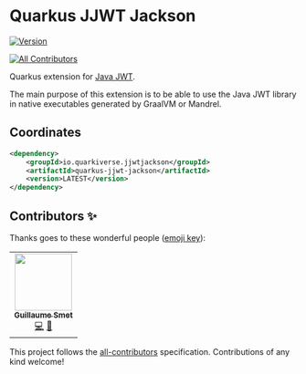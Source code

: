 # Quarkus JJWT Jackson

[![Version](https://img.shields.io/maven-central/v/io.quarkiverse.jjwtjackson/quarkus-jjwt-jackson?logo=apache-maven&style=for-the-badge)](https://search.maven.org/artifact/io.quarkiverse.jjwtjackson/quarkus-jjwt-jackson)
<!-- ALL-CONTRIBUTORS-BADGE:START - Do not remove or modify this section -->
[![All Contributors](https://img.shields.io/badge/all_contributors-1-orange.svg?style=for-the-badge)](#contributors-)
<!-- ALL-CONTRIBUTORS-BADGE:END -->

Quarkus extension for [Java JWT](https://github.com/jwtk/jjwt).

The main purpose of this extension is to be able to use the Java JWT library in native executables generated by GraalVM or Mandrel.

## Coordinates

```xml
<dependency>
    <groupId>io.quarkiverse.jjwtjackson</groupId>
    <artifactId>quarkus-jjwt-jackson</artifactId>
    <version>LATEST</version>
</dependency>
```

## Contributors ✨

Thanks goes to these wonderful people ([emoji key](https://allcontributors.org/docs/en/emoji-key)):

<!-- ALL-CONTRIBUTORS-LIST:START - Do not remove or modify this section -->
<!-- prettier-ignore-start -->
<!-- markdownlint-disable -->
<table>
  <tr>
    <td align="center"><a href="https://www.redhat.com/"><img src="https://avatars1.githubusercontent.com/u/1279749?v=4" width="100px;" alt=""/><br /><sub><b>Guillaume Smet</b></sub></a><br /><a href="https://github.com/quarkiverse/quarkiverse-jjwt-jackson/commits?author=gsmet" title="Code">💻</a> <a href="#maintenance-gsmet" title="Maintenance">🚧</a></td>
  </tr>
</table>

<!-- markdownlint-enable -->
<!-- prettier-ignore-end -->
<!-- ALL-CONTRIBUTORS-LIST:END -->

This project follows the [all-contributors](https://github.com/all-contributors/all-contributors) specification. Contributions of any kind welcome!
